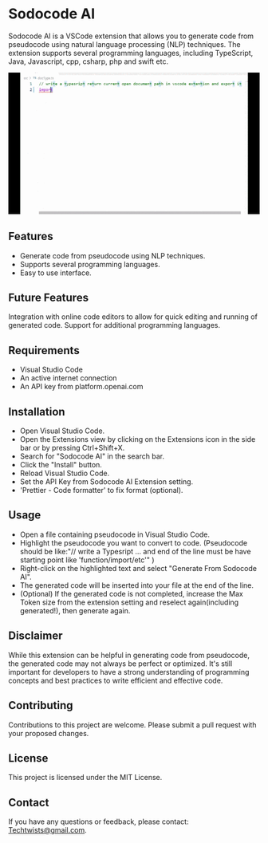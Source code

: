 # Sodocode AI

Sodocode AI is a VSCode extension that allows you to generate code from pseudocode using natural language processing (NLP) techniques. The extension supports several programming languages, including TypeScript, Java, Javascript, cpp, csharp, php and swift etc.

![Sodocode AI](https://raw.githubusercontent.com/techtwists/Sodocode-AI/main/images/sodocode_screencast.gif)

## Features

* Generate code from pseudocode using NLP techniques.
* Supports several programming languages.
* Easy to use interface.

## Future Features

Integration with online code editors to allow for quick editing and running of generated code.
Support for additional programming languages.

## Requirements

* Visual Studio Code
* An active internet connection
* An API key from platform.openai.com

## Installation

* Open Visual Studio Code.
* Open the Extensions view by clicking on the Extensions icon in the side bar or by pressing Ctrl+Shift+X.
* Search for "Sodocode AI" in the search bar.
* Click the "Install" button.
* Reload Visual Studio Code.
* Set the API Key from Sodocode AI Extension setting.
* 'Prettier - Code formatter' to fix format (optional).


## Usage

* Open a file containing pseudocode in Visual Studio Code.
* Highlight the pseudocode you want to convert to code.
(Pseudocode should be like:"// write a Typesript ... and end of the line must be have starting point like 'function/import/etc'" )
* Right-click on the highlighted text and select "Generate From Sodocode AI".
* The generated code will be inserted into your file at the end of the line.
* (Optional) If the generated code is not completed, increase the Max Token size from the extension setting and reselect again(including generated!), then generate again.

## Disclaimer

While this extension can be helpful in generating code from pseudocode, the generated code may not always be perfect or optimized. It's still important for developers to have a strong understanding of programming concepts and best practices to write efficient and effective code.

## Contributing

Contributions to this project are welcome. Please submit a pull request with your proposed changes.

## License

This project is licensed under the MIT License.

## Contact

If you have any questions or feedback, please contact: Techtwists@gmail.com.
